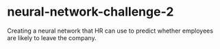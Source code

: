 # neural-network-challenge-2
Creating a neural network that HR can use to predict whether employees are likely to leave the company.
